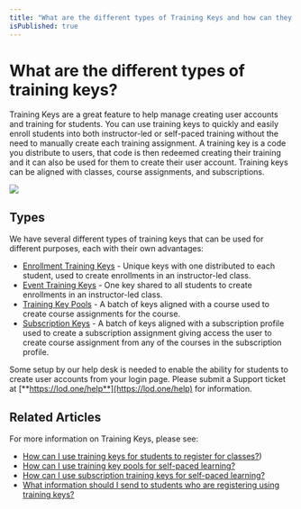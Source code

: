 ```yaml
---
title: "What are the different types of Training Keys and how can they be used?"
isPublished: true
---
```


# What are the different types of training keys?

Training Keys are a great feature to help manage creating user accounts and training for students. You can use training keys to quickly and easily enroll students into both instructor-led or self-paced training without the need to manually create each training assignment. A training key is a code you distribute to users, that code is then redeemed creating their training and it can also be used for them to create their user account. Training keys can be aligned with classes, course assignments, and subscriptions. 

![](/tms/images/generic-training-keys.png)

## Types

We have several different types of training keys that can be used for different purposes, each with their own advantages:

- [Enrollment Training Keys](/tms/tms-administrators/classes/training-keys/class-training-keys.md) - Unique keys with one distributed to each student, used to create enrollments in an instructor-led class.
- [Event Training Keys](/tms/tms-administrators/classes/training-keys/class-training-keys.md) - One key shared to all students to create enrollments in an instructor-led class.
- [Training Key Pools](/tms/tms-administrators/self-paced-learning-and-subscriptions/training-key-pool.md) - A batch of keys aligned with a course used to create course assignments for the course.
- [Subscription Keys](/tms/tms-administrators/self-paced-learning-and-subscriptions/subscription-training-keys.md) - A batch of keys aligned with a subscription profile used to create a subscription assignment giving access the user to create course assignment from any of the courses in the subscription profile.

Some setup by our help desk is needed to enable the ability for students to create user accounts from your login page. Please submit a Support ticket at [**https://lod.one/help**](https://lod.one/help) for information.

## Related Articles

For more information on Training Keys, please see:
- [How can I use training keys for students to register for classes?](/tms/tms-administrators/classes/training-keys/class-training-keys.md))
- [How can I use training key pools for self-paced learning?](/tms/tms-administrators/self-paced-learning-and-subscriptions/training-key-pool.md)
- [How can I use subscription training keys for self-paced learning?](/tms/tms-administrators/self-paced-learning-and-subscriptions/subscription-training-keys.md)
- [What information should I send to students who are registering using training keys?](/tms/tms-administrators/classes/training-keys/information-to-send-to-students-who-are-registering-using-training-keys.md)
